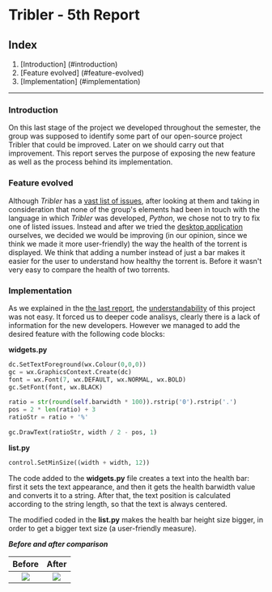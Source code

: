 # Tribler - 5th Report

## Index

1. [Introduction] (#introduction)
2. [Feature evolved] (#feature-evolved)
3. [Implementation] (#implementation)

***

### Introduction

On this last stage of the project we developed throughout the semester, the group was supposed to identify some part of our open-source project Tribler that could be improved. Later on we should carry out that improvement. This report serves the purpose of exposing the new feature as well as the process behind its implementation.

### Feature evolved

Although _Tribler_ has a [vast list of issues](https://github.com/Tribler/tribler/issues), after looking at them and taking in consideration that none of the group's elements had been in touch with the language in which _Tribler_ was developed, _Python_, we chose not to try to fix one of listed issues. Instead and after we tried the [desktop application](https://github.com/Tribler/tribler/releases/tag/v6.4.3) ourselves, we decided we would be improving (in our opinion, since we think we made it more user-friendly) the way the health of the torrent is displayed. We think that adding a number instead of just a bar makes it easier for the user to understand how healthy the torrent is. Before it wasn't very easy to compare the health of two torrents.

### Implementation

As we explained in the [the last report](https://github.com/pedrofraga/tribler/blob/devel/esof-docs/4.%20Software%20Verification%20and%20Validation.md), the [understandability](https://github.com/pedrofraga/tribler/blob/devel/esof-docs/4.%20Software%20Verification%20and%20Validation.md#understandability) of this project was not easy. It forced us to deeper code analisys, clearly there is a lack of information for the new developers. However we managed to add the desired feature with the following code blocks:

**widgets.py**
```python
dc.SetTextForeground(wx.Colour(0,0,0))
gc = wx.GraphicsContext.Create(dc)
font = wx.Font(7, wx.DEFAULT, wx.NORMAL, wx.BOLD)
gc.SetFont(font, wx.BLACK)
        
ratio = str(round(self.barwidth * 100)).rstrip('0').rstrip('.')
pos = 2 * len(ratio) + 3
ratioStr = ratio + '%'
        
gc.DrawText(ratioStr, width / 2 - pos, 1)

```

**list.py**

```python
control.SetMinSize((width + width, 12))
```


The code added to the **widgets.py** file creates a text into the health bar: first it sets the text appearance, and then it gets the health barwidth value and converts it to a string. After that, the text position is calculated according to the string length, so that the text is always centered.


The modified coded in the **list.py** makes the health bar height size bigger, in order to get a bigger text size (a user-friendly measure).



***Before and after comparison***

Before                     |  After
:-------------------------:|:-------------------------:
![](https://raw.githubusercontent.com/pedrofraga/tribler/esof/esof-docs/images/tribler_old.png)  |  ![](https://raw.githubusercontent.com/pedrofraga/tribler/esof/esof-docs/images/tribler_new.png)
